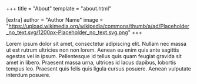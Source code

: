 +++
title = "About"
template = "about.html"

[extra]
author = "Author Name"
image = "https://upload.wikimedia.org/wikipedia/commons/thumb/a/ad/Placeholder_no_text.svg/1200px-Placeholder_no_text.svg.png"
+++

 Lorem ipsum dolor sit amet, consectetur adipiscing elit. Nullam nec massa ut est rutrum ultricies non non lorem. Aenean eu enim quis ante sagittis egestas vel in ipsum. Pellentesque id tellus quis quam feugiat gravida sit amet in libero. Praesent massa urna, ultrices id lacus dapibus, lobortis tempus leo. Praesent quis felis quis ligula cursus posuere. Aenean vulputate interdum posuere. 
